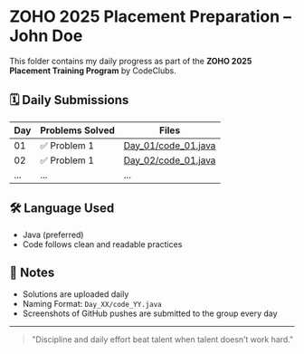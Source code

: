 # ZOHO 2025 Placement Preparation – John Doe

This folder contains my daily progress as part of the **ZOHO 2025 Placement Training Program** by CodeClubs.

## 🗓️ Daily Submissions

| Day | Problems Solved | Files |
|-----|------------------|-------|
| 01  | ✅ Problem 1      | [Day_01/code_01.java](Day_01/code_01.java) |
| 02  | ✅ Problem 1      | [Day_02/code_01.java](Day_02/code_01.java) |
| ... | ...              | ...   |

## 🛠️ Language Used
- Java (preferred)
- Code follows clean and readable practices

## 📌 Notes
- Solutions are uploaded daily
- Naming Format: `Day_XX/code_YY.java`
- Screenshots of GitHub pushes are submitted to the group every day

---

> "Discipline and daily effort beat talent when talent doesn’t work hard."
